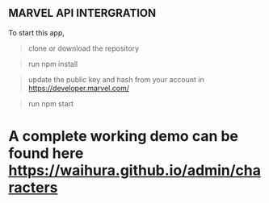 ## MARVEL API INTERGRATION

To start this app, 
> clone or download the repository

> run npm install

> update the public key and hash from your account in https://developer.marvel.com/

> run npm start

# A complete working demo can be found here https://waihura.github.io/admin/characters